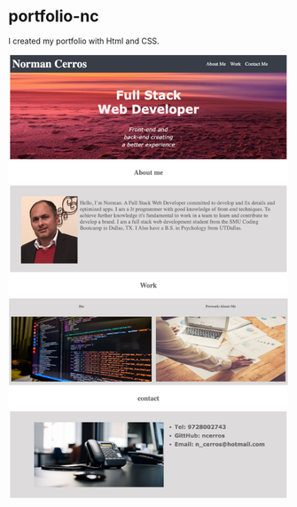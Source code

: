 # portfolio-nc
I created my portfolio with Html and CSS. 



![alt text](assets/images/screenshot.jpeg)